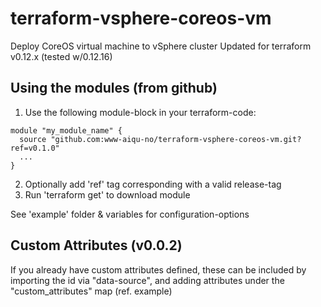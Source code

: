 # terraform-vsphere-coreos-vm
Deploy CoreOS virtual machine to vSphere cluster
Updated for terraform v0.12.x (tested w/0.12.16)

## Using the modules (from github)
1) Use the following module-block in your terraform-code:
```hcl
module "my_module_name" {
  source "github.com:www-aiqu-no/terraform-vsphere-coreos-vm.git?ref=v0.1.0"
  ...
}
```
2) Optionally add 'ref' tag corresponding with a valid release-tag
3) Run 'terraform get' to download module

See 'example' folder & variables for configuration-options

## Custom Attributes (v0.0.2)
If you already have custom attributes defined, these can be included by
importing the id via "data-source", and adding attributes under the
"custom_attributes" map (ref. example)
